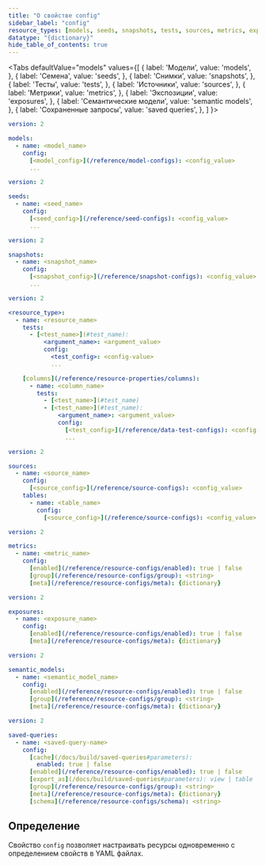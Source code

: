 ```yaml
---
title: "О свойстве config"
sidebar_label: "config"
resource_types: [models, seeds, snapshots, tests, sources, metrics, exposures]
datatype: "{dictionary}"
hide_table_of_contents: true
---
```



<Tabs
  defaultValue="models"
  values={[
    { label: 'Модели', value: 'models', },
    { label: 'Семена', value: 'seeds', },
    { label: 'Снимки', value: 'snapshots', },
    { label: 'Тесты', value: 'tests', },
    { label: 'Источники', value: 'sources', },
    { label: 'Метрики', value: 'metrics', },
    { label: 'Экспозиции', value: 'exposures', },
    { label: 'Семантические модели', value: 'semantic models', },
    { label: 'Сохраненные запросы', value: 'saved queries', },
  ]
}>

<TabItem value="models">

<File name='models/<filename>.yml'>

```yml
version: 2

models:
  - name: <model_name>
    config:
      [<model_config>](/reference/model-configs): <config_value>
      ...
```

</File>

</TabItem>

<TabItem value="seeds">

<File name='seeds/<filename>.yml'>

```yml
version: 2

seeds:
  - name: <seed_name>
    config:
      [<seed_config>](/reference/seed-configs): <config_value>
      ...
```

</File>

</TabItem>

<TabItem value="snapshots">

<File name='snapshots/<filename>.yml'>

```yml
version: 2

snapshots:
  - name: <snapshot_name>
    config:
      [<snapshot_config>](/reference/snapshot-configs): <config_value>
      ...
```

</File>

</TabItem>


<TabItem value="tests">

<File name='<resource_path>/<filename>.yml'>

```yml
version: 2

<resource_type>:
  - name: <resource_name>
    tests:
      - [<test_name>](#test_name):
          <argument_name>: <argument_value>
          config:
            <test_config>: <config-value>
            ...

    [columns](/reference/resource-properties/columns):
      - name: <column_name>
        tests:
          - [<test_name>](#test_name)
          - [<test_name>](#test_name):
              <argument_name>: <argument_value>
              config:
                [<test_config>](/reference/data-test-configs): <config-value>
                ...

```

</File>

</TabItem>

<TabItem value="sources">


<File name='models/<filename>.yml'>

```yml
version: 2

sources:
  - name: <source_name>
    config:
      [<source_config>](/reference/source-configs): <config_value>
    tables:
      - name: <table_name>
        config:
          [<source_config>](/reference/source-configs): <config_value>
```

</File>

</TabItem>

<TabItem value="metrics">

<File name='models/<filename>.yml'>

```yml
version: 2

metrics:
  - name: <metric_name>
    config:
      [enabled](/reference/resource-configs/enabled): true | false
      [group](/reference/resource-configs/group): <string>
      [meta](/reference/resource-configs/meta): {dictionary}
```

</File>

</TabItem>

<TabItem value="exposures">

<File name='models/<filename>.yml'>

```yml
version: 2

exposures:
  - name: <exposure_name>
    config:
      [enabled](/reference/resource-configs/enabled): true | false
      [meta](/reference/resource-configs/meta): {dictionary}
```

</File>

</TabItem>

<TabItem value="semantic models">

<File name='models/<filename>.yml'>

```yml
version: 2

semantic_models:
  - name: <semantic_model_name>
    config:
      [enabled](/reference/resource-configs/enabled): true | false
      [group](/reference/resource-configs/group): <string>
      [meta](/reference/resource-configs/meta): {dictionary}
```

</File>

</TabItem>

<TabItem value="saved queries">

<File name='models/<filename>.yml'>

```yml
version: 2

saved-queries:
  - name: <saved-query-name>
    config:
      [cache](/docs/build/saved-queries#parameters): 
        enabled: true | false
      [enabled](/reference/resource-configs/enabled): true | false
      [export_as](/docs/build/saved-queries#parameters): view | table 
      [group](/reference/resource-configs/group): <string>
      [meta](/reference/resource-configs/meta): {dictionary}
      [schema](/reference/resource-configs/schema): <string>
```

</File>

</TabItem>

</Tabs>

## Определение
Свойство `config` позволяет настраивать ресурсы одновременно с определением свойств в YAML файлах.